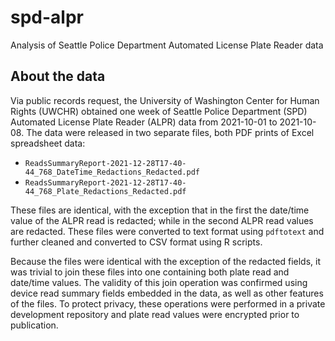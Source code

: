 # spd-alpr
Analysis of Seattle Police Department Automated License Plate Reader data

## About the data

Via public records request, the University of Washington Center for Human Rights (UWCHR) obtained one week of Seattle Police Department (SPD) Automated License Plate Reader (ALPR) data from 2021-10-01 to 2021-10-08. The data were released in two separate files, both PDF prints of Excel spreadsheet data:

- `ReadsSummaryReport-2021-12-28T17-40-44_768_DateTime_Redactions_Redacted.pdf`
- `ReadsSummaryReport-2021-12-28T17-40-44_768_Plate_Redactions_Redacted.pdf`

These files are identical, with the exception that in the first the date/time value of the ALPR read is redacted; while in the second ALPR read values are redacted. These files were converted to text format using `pdftotext` and further cleaned and converted to CSV format using R scripts. 

Because the files were identical with the exception of the redacted fields, it was trivial to join these files into one containing both plate read and date/time values. The validity of this join operation was confirmed using device read summary fields embedded in the data, as well as other features of the files. To protect privacy, these operations were performed in a private development repository and plate read values were encrypted prior to publication.